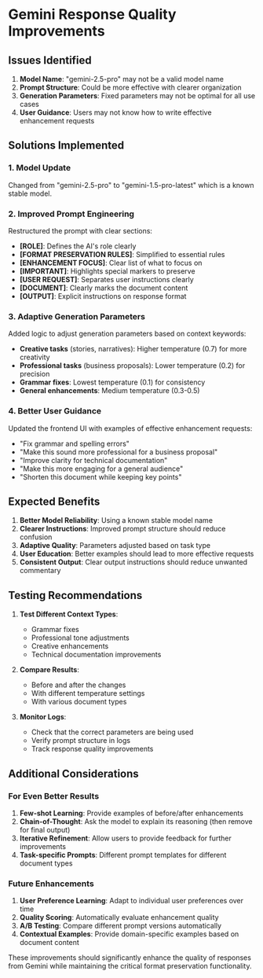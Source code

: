 # Gemini Response Quality Improvements

## Issues Identified

1. **Model Name**: "gemini-2.5-pro" may not be a valid model name
2. **Prompt Structure**: Could be more effective with clearer organization
3. **Generation Parameters**: Fixed parameters may not be optimal for all use cases
4. **User Guidance**: Users may not know how to write effective enhancement requests

## Solutions Implemented

### 1. Model Update
Changed from "gemini-2.5-pro" to "gemini-1.5-pro-latest" which is a known stable model.

### 2. Improved Prompt Engineering
Restructured the prompt with clear sections:
- **[ROLE]**: Defines the AI's role clearly
- **[FORMAT PRESERVATION RULES]**: Simplified to essential rules
- **[ENHANCEMENT FOCUS]**: Clear list of what to focus on
- **[IMPORTANT]**: Highlights special markers to preserve
- **[USER REQUEST]**: Separates user instructions clearly
- **[DOCUMENT]**: Clearly marks the document content
- **[OUTPUT]**: Explicit instructions on response format

### 3. Adaptive Generation Parameters
Added logic to adjust generation parameters based on context keywords:
- **Creative tasks** (stories, narratives): Higher temperature (0.7) for more creativity
- **Professional tasks** (business proposals): Lower temperature (0.2) for precision
- **Grammar fixes**: Lowest temperature (0.1) for consistency
- **General enhancements**: Medium temperature (0.3-0.5)

### 4. Better User Guidance
Updated the frontend UI with examples of effective enhancement requests:
- "Fix grammar and spelling errors"
- "Make this sound more professional for a business proposal"
- "Improve clarity for technical documentation"
- "Make this more engaging for a general audience"
- "Shorten this document while keeping key points"

## Expected Benefits

1. **Better Model Reliability**: Using a known stable model name
2. **Clearer Instructions**: Improved prompt structure should reduce confusion
3. **Adaptive Quality**: Parameters adjusted based on task type
4. **User Education**: Better examples should lead to more effective requests
5. **Consistent Output**: Clear output instructions should reduce unwanted commentary

## Testing Recommendations

1. **Test Different Context Types**:
   - Grammar fixes
   - Professional tone adjustments
   - Creative enhancements
   - Technical documentation improvements

2. **Compare Results**:
   - Before and after the changes
   - With different temperature settings
   - With various document types

3. **Monitor Logs**:
   - Check that the correct parameters are being used
   - Verify prompt structure in logs
   - Track response quality improvements

## Additional Considerations

### For Even Better Results
1. **Few-shot Learning**: Provide examples of before/after enhancements
2. **Chain-of-Thought**: Ask the model to explain its reasoning (then remove for final output)
3. **Iterative Refinement**: Allow users to provide feedback for further improvements
4. **Task-specific Prompts**: Different prompt templates for different document types

### Future Enhancements
1. **User Preference Learning**: Adapt to individual user preferences over time
2. **Quality Scoring**: Automatically evaluate enhancement quality
3. **A/B Testing**: Compare different prompt versions automatically
4. **Contextual Examples**: Provide domain-specific examples based on document content

These improvements should significantly enhance the quality of responses from Gemini while maintaining the critical format preservation functionality.